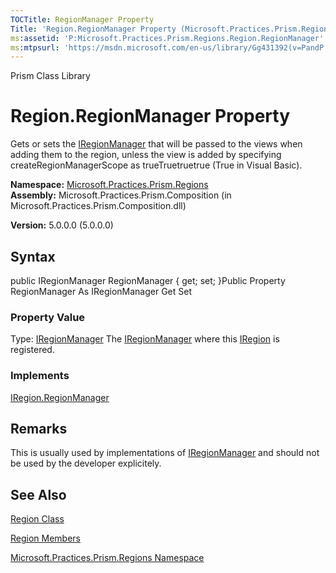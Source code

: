 ```yaml
---
TOCTitle: RegionManager Property
Title: 'Region.RegionManager Property (Microsoft.Practices.Prism.Regions)'
ms:assetid: 'P:Microsoft.Practices.Prism.Regions.Region.RegionManager'
ms:mtpsurl: 'https://msdn.microsoft.com/en-us/library/Gg431392(v=PandP.50)'
---
```


Prism Class Library

Region.RegionManager Property
=================================

Gets or sets the [IRegionManager](https://msdn.microsoft.com/library/microsoft.practices.prism.regions.iregionmanager) that will be passed to the views when adding them to the region, unless the view is added by specifying createRegionManagerScope as trueTruetruetrue (True in Visual Basic).

**Namespace:** [Microsoft.Practices.Prism.Regions](https://msdn.microsoft.com/library/microsoft.practices.prism.regions)
**Assembly:** Microsoft.Practices.Prism.Composition (in Microsoft.Practices.Prism.Composition.dll)

**Version:** 5.0.0.0 (5.0.0.0)

## Syntax


public IRegionManager RegionManager { get; set; }Public Property RegionManager As IRegionManager Get Set
### Property Value

Type: [IRegionManager](https://msdn.microsoft.com/library/microsoft.practices.prism.regions.iregionmanager)
The [IRegionManager](https://msdn.microsoft.com/library/microsoft.practices.prism.regions.iregionmanager) where this [IRegion](https://msdn.microsoft.com/library/microsoft.practices.prism.regions.iregion) is registered.
### Implements

[IRegion.RegionManager](https://msdn.microsoft.com/library/microsoft.practices.prism.regions.iregion.regionmanager)

Remarks
-------

This is usually used by implementations of [IRegionManager](https://msdn.microsoft.com/library/microsoft.practices.prism.regions.iregionmanager) and should not be used by the developer explicitely.

See Also
--------


[Region Class](https://msdn.microsoft.com/library/microsoft.practices.prism.regions.region)

[Region Members](https://msdn.microsoft.com/allmembers.t:microsoft.practices.prism.regions.region)

[Microsoft.Practices.Prism.Regions Namespace](https://msdn.microsoft.com/library/microsoft.practices.prism.regions)
